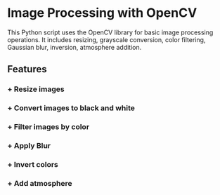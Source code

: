 # Image Processing with OpenCV

This Python script uses the OpenCV library for basic image processing operations. It includes resizing, grayscale conversion, color filtering, Gaussian blur, inversion, atmosphere addition.

## Features

###  + Resize images 

###  + Convert images to black and white 

###  + Filter images by color 

###  + Apply Blur 

###  + Invert colors 

###  + Add atmosphere 
